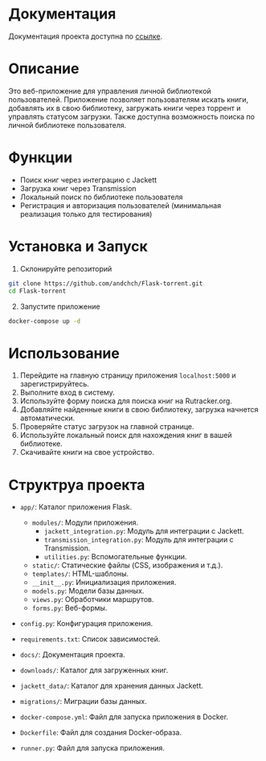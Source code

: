 # Документация
Документация проекта доступна по [ссылке](https://andchch.github.io/Flask-torrent/).

# Описание
Это веб-приложение для управления личной библиотекой пользователей. Приложение позволяет пользователям искать книги, добавлять их в свою библиотеку, загружать книги через торрент и управлять статусом загрузки. Также доступна возможность поиска по личной библиотеке пользователя.

# Функции
 - Поиск книг через интеграцию с Jackett
 - Загрузка книг через Transmission
 - Локальный поиск по библиотеке пользователя
 - Регистрация и авторизация пользователей (минимальная реализация только для тестирования)

# Установка и Запуск
1. Склонируйте репозиторий
```bash
git clone https://github.com/andchch/Flask-torrent.git
cd Flask-torrent
```

2. Запустите приложение
```bash
docker-compose up -d
```

# Использование
1. Перейдите на главную страницу приложения `localhost:5000` и зарегистрируйтесь.
2. Выполните вход в систему.
3. Используйте форму поиска для поиска книг на Rutracker.org.
4. Добавляйте найденные книги в свою библиотеку, загрузка начнется автоматически.
5. Проверяйте статус загрузок на главной странице.
6. Используйте локальный поиск для нахождения книг в вашей библиотеке.
7. Скачивайте книги на свое устройство.

# Структруа проекта
* `app/`: Каталог приложения Flask.
    * `modules/`: Модули приложения.
        * `jackett_integration.py`: Модуль для интеграции с Jackett.
        * `transmission_integration.py`: Модуль для интеграции с Transmission.
        * `utilities.py`: Вспомогательные функции.
    * `static/`: Статические файлы (CSS, изображения и т.д.).
    * `templates/`: HTML-шаблоны.
    * `__init__.py`: Инициализация приложения.
    * `models.py`: Модели базы данных.
    * `views.py`: Обработчики маршрутов.
    * `forms.py`: Веб-формы.

* `config.py`: Конфигурация приложения.
* `requirements.txt`: Список зависимостей.
* `docs/`: Документация проекта.
* `downloads/`: Каталог для загруженных книг.
* `jackett_data/`: Каталог для хранения данных Jackett.
* `migrations/`: Миграции базы данных.
* `docker-compose.yml`: Файл для запуска приложения в Docker.
* `Dockerfile`: Файл для создания Docker-образа.
* `runner.py`: Файл для запуска приложения.